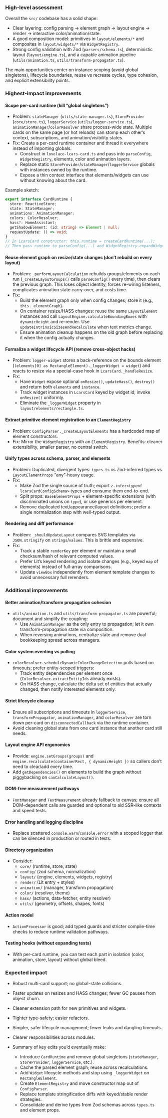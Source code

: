 ### High-level assessment
Overall the `src/` codebase has a solid shape:
- Clear layering: config parsing → element graph → layout engine → render → interactive color/animation/state.
- A good composition model: primitives in `layout/elements/*` and composites in `layout/widgets/*` via `WidgetRegistry`.
- Strong config validation with Zod (`parsers/schema.ts`), deterministic layout (`layout/engine.ts`), and a capable animation pipeline (`utils/animation.ts`, `utils/transform-propagator.ts`).

The main opportunities center on instance scoping (avoid global singletons), lifecycle boundaries, reuse vs recreate cycles, type cohesion, and explicit extensibility points.

### Highest-impact improvements

#### Scope per-card runtime (kill “global singletons”)
  - Problem: `stateManager` (`utils/state-manager.ts`), `StoreProvider` (`core/store.ts`), `loggerService` (`utils/logger-service.ts`), `animationManager`/`colorResolver` share process-wide state. Multiple cards on the same page (or hot reloads) can stomp each other’s context, subscriptions, and animation/visibility states.
  - Fix: Create a per-card runtime container and thread it everywhere instead of importing globals.
    - Construct in `lovelace-lcars-card.ts` and pass into `parseConfig`, `WidgetRegistry`, elements, color and animation layers.
    - Replace static `StoreProvider`/`stateManager`/`loggerService` globals with instances owned by the runtime.
    - Expose a thin context interface that elements/widgets can use without knowing about the card.

  Example sketch:
  ```ts
  export interface CardRuntime {
    store: ReactiveStore;
    state: StateManager;
    animations: AnimationManager;
    colors: ColorResolver;
    hass?: HomeAssistant;
    getShadowElement: (id: string) => Element | null;
    requestUpdate: () => void;
  }
  // In LcarsCard constructor: this.runtime = createCardRuntime(...);
  // Then pass runtime to parseConfig(...) and WidgetRegistry.expandWidget(...).
  ```

#### Reuse element graph on resize/state changes (don’t rebuild on every layout)
  - Problem: `_performLayoutCalculation` rebuilds groups/elements on each run (`_createLayoutGroups()` calls `parseConfig()` every time), then clears the previous graph. This loses object identity, forces re-wiring listeners, complicates animation state carry-over, and costs time.
  - Fix:
    - Build the element graph only when config changes; store it (e.g., `this._elementGraph`).
    - On container resize/HASS changes: reuse the same `LayoutElement` instances and call `LayoutEngine.calculateBoundingBoxes` with `dynamicHeight` and re-render. Use `updateIntrinsicSizesAndRecalculate` when text metrics change.
    - Ensure animation cleanup happens on the old graph before replacing it when the config actually changes.

#### Formalize a widget lifecycle API (remove cross-object hacks)
  - Problem: `logger-widget` stores a back-reference on the bounds element (`(elements[0] as RectangleElement)._loggerWidget = widget`) and reacts to resize via a special-case hook in `LcarsCard._handleResize`.
  - Fix:
    - Have `Widget` expose optional `onResize()`, `updateHass()`, `destroy()` and return both `elements` and `instance`.
    - Track widget instances in `LcarsCard` keyed by widget id; invoke `onResize()` uniformly.
    - Eliminate the `_loggerWidget` property in `layout/elements/rectangle.ts`.

#### Extract primitive element registration to an `ElementRegistry`
  - Problem: `ConfigParser._createLayoutElements` has a hardcoded map of element constructors.
  - Fix: Mirror the `WidgetRegistry` with an `ElementRegistry`. Benefits: cleaner extensibility, smaller parser, no central switch.

#### Unify types across schema, parser, and elements
  - Problem: Duplicated, divergent types: `types.ts` vs Zod-inferred types vs `LayoutElementProps` “any”-heavy usage.
  - Fix:
    - Make Zod the single source of truth; export `z.infer<typeof lcarsCardConfigSchema>` types and consume them end-to-end.
    - Split props: `BaseElementProps` + element-specific extensions (with discriminated unions on `type`), or use generics per element.
    - Remove duplicated text/appearance/layout definitions; prefer a single normalization step with well-typed output.

#### Rendering and diff performance
  - Problem: `_shouldUpdateLayout` compares SVG templates via `JSON.stringify` on `strings`/`values`. This is brittle and expensive.
  - Fix:
    - Track a stable `renderKey` per element or maintain a small checksum/hash of relevant computed values.
    - Prefer Lit’s keyed rendering and isolate changes (e.g., keyed `map` of elements) instead of full-array comparisons.
    - Update `viewBox` independently from element template changes to avoid unnecessary full rerenders.

### Additional improvements

#### Better animation/transform propagation cohesion
  - `utils/animation.ts` and `utils/transform-propagator.ts` are powerful; document and simplify the coupling:
    - Use `AnimationManager` as the only entry to propagation; let it own transform-propagation state via composition.
    - When reversing animations, centralize state and remove dual bookkeeping spread across managers.

#### Color system eventing vs polling
  - `colorResolver.scheduleDynamicColorChangeDetection` polls based on timeouts; prefer entity-scoped triggers:
    - Track entity dependencies per element once (`ColorResolver.extractEntityIds` already exists).
    - On HASS change, calculate the delta set of entities that actually changed, then notify interested elements only.

#### Strict lifecycle cleanup
  - Ensure all subscriptions and timeouts in `loggerService`, `transformPropagator`, `animationManager`, and `colorResolver` are torn down per-card on `disconnectedCallback` via the runtime container.
  - Avoid cleaning global state from one card instance that another card still needs.

#### Layout engine API ergonomics
  - Provide: `engine.setGroups(groups)` and `engine.recalculate(containerRect, { dynamicHeight })` so callers don’t need to clear/add every time.
  - Add `getDependencies()` on elements to build the graph without piggybacking on `canCalculateLayout()`.

#### DOM-free measurement pathways
  - `FontManager` and `TextMeasurement` already fallback to canvas; ensure all DOM-dependent calls are guarded and optional to aid SSR-like contexts and speed tests.

#### Error handling and logging discipline
  - Replace scattered `console.warn`/`console.error` with a scoped logger that can be silenced in production or routed in tests.

#### Directory organization
  - Consider:
    - `core/` (runtime, store, state)
    - `config/` (zod schema, normalization)
    - `layout/` (engine, elements, widgets, registry)
    - `render/` (Lit entry + styles)
    - `animation/` (manager, transform propagation)
    - `color/` (resolver, theme)
    - `hass/` (actions, data-fetcher, entity resolver)
    - `utils/` (geometry, offsets, shapes, fonts)

#### Action model
  - `ActionProcessor` is good; add typed guards and stricter compile-time checks to reduce runtime validation pathways.

#### Testing hooks (without expanding tests)
  - With per-card runtime, you can test each part in isolation (color, animation, store, layout) without global bleed.

### Expected impact
- Robust multi-card support; no global-state collisions.
- Faster updates on resizes and HASS changes; fewer GC pauses from object churn.
- Cleaner extension path for new primitives and widgets.
- Tighter type-safety; easier refactors.
- Simpler, safer lifecycle management; fewer leaks and dangling timeouts.
- Clearer responsibilities across modules.

- Summary of key edits you’d eventually make:
  - Introduce `CardRuntime` and remove global singletons (`stateManager`, `StoreProvider`, `loggerService`, etc.).
  - Cache the parsed element graph; reuse across recalculations.
  - Add `Widget` lifecycle methods and stop using `_loggerWidget` on `RectangleElement`.
  - Create `ElementRegistry` and move constructor map out of `ConfigParser`.
  - Replace template stringification diffs with keyed/stable render strategies.
  - Consolidate and derive types from Zod schemas across `types.ts` and element props.